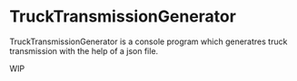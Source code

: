 ﻿# TruckTransmissionGenerator
TruckTransmissionGenerator is a console program which generatres truck transmission with the help of a json file. 

WIP